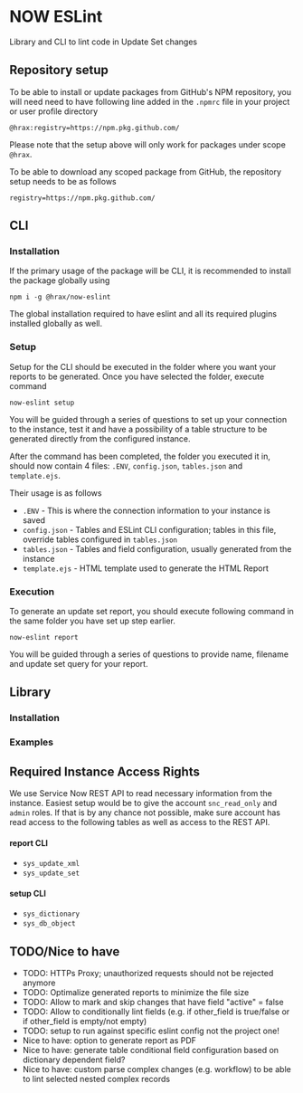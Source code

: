 # NOW ESLint
Library and CLI to lint code in Update Set changes

## Repository setup

To be able to install or update packages from GitHub's NPM repository, you will need need to have following line added in the `.npmrc` file in your project or user profile directory

    @hrax:registry=https://npm.pkg.github.com/

Please note that the setup above will only work for packages under scope `@hrax`.

To be able to download any scoped package from GitHub, the repository setup needs to be as follows

    registry=https://npm.pkg.github.com/

## CLI

### Installation

If the primary usage of the package will be CLI, it is recommended to install the package globally using

    npm i -g @hrax/now-eslint

The global installation required to have eslint and all its required plugins installed globally as well.

### Setup

Setup for the CLI should be executed in the folder where you want your reports to be generated. Once you have selected the folder, execute command

    now-eslint setup

You will be guided through a series of questions to set up your connection to the instance, test it and have a possibility of a table structure to be generated directly from the configured instance.

After the command has been completed, the folder you executed it in, should now contain 4 files: `.ENV`, `config.json`, `tables.json` and `template.ejs`.

Their usage is as follows

 * `.ENV` - This is where the connection information to your instance is saved
 * `config.json` - Tables and ESLint CLI configuration; tables in this file, override tables configured in `tables.json`
 * `tables.json` - Tables and field configuration, usually generated from the instance
 * `template.ejs` - HTML template used to generate the HTML Report

### Execution

To generate an update set report, you should execute following command in the same folder you have set up step earlier.

    now-eslint report

You will be guided through a series of questions to provide name, filename and update set query for your report.

## Library

### Installation

### Examples

## Required Instance Access Rights

We use Service Now REST API to read necessary information from the instance. Easiest setup would be to give the account `snc_read_only` and `admin` roles. If that is by any chance not possible, make sure account has read access to the following tables as well as access to the REST API.

#### report CLI

- `sys_update_xml`
- `sys_update_set`

#### setup CLI

- `sys_dictionary`
- `sys_db_object`


## TODO/Nice to have

- TODO: HTTPs Proxy; unauthorized requests should not be rejected anymore
- TODO: Optimalize generated reports to minimize the file size
- TODO: Allow to mark and skip changes that have field "active" = false
- TODO: Allow to conditionally lint fields (e.g. if other_field is true/false or if other_field is empty/not empty)
- TODO: setup to run against specific eslint config not the project one!
- Nice to have: option to generate report as PDF
- Nice to have: generate table conditional field configuration based on dictionary dependent field?
- Nice to have: custom parse complex changes (e.g. workflow) to be able to lint selected nested complex records
